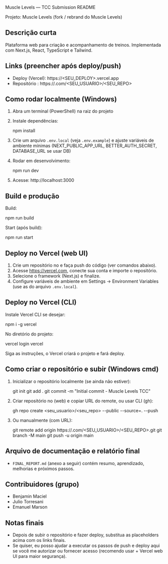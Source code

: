 Muscle Levels — TCC Submission README

Projeto: Muscle Levels (fork / rebrand do Muscle Levels)

Descrição curta
----------------
Plataforma web para criação e acompanhamento de treinos. Implementada com Next.js, React, TypeScript e Tailwind.

Links (preencher após deploy/push)
----------------------------------
- Deploy (Vercel): https://<SEU_DEPLOY>.vercel.app
- Repositório : https://.com/<SEU_USUARIO>/<SEU_REPO>

Como rodar localmente (Windows)
-------------------------------
1. Abra um terminal (PowerShell) na raiz do projeto
2. Instale dependências:

   npm install

3. Crie um arquivo `.env.local` (veja `.env.example`) e ajuste variáveis de ambiente mínimas (NEXT_PUBLIC_APP_URL, BETTER_AUTH_SECRET, DATABASE_URL se usar DB)

4. Rodar em desenvolvimento:

   npm run dev

5. Acesse: http://localhost:3000

Build e produção
-----------------
Build:

   npm run build

Start (após build):

   npm run start

Deploy no Vercel (web UI)
-------------------------
1. Crie um repositório no  e faça push do código (ver comandos abaixo).
2. Acesse https://vercel.com, conecte sua conta  e importe o repositório.
3. Selecione o framework (Next.js) e finalize.
4. Configure variáveis de ambiente em Settings -> Environment Variables (use as do arquivo `.env.local`).

Deploy no Vercel (CLI)
----------------------
Instale Vercel CLI se desejar:

   npm i -g vercel

No diretório do projeto:

   vercel login
   vercel

Siga as instruções, o Vercel criará o projeto e fará deploy.

Como criar o repositório e subir (Windows cmd)
---------------------------------------------
1. Inicializar o repositório localmente (se ainda não estiver):

   git init
   git add .
   git commit -m "Initial commit - Muscle Levels TCC"

2. Criar repositório no  (web) e copiar URL do remote, ou usar  CLI (gh):

   gh repo create <seu_usuario>/<seu_repo> --public --source=. --push

3. Ou manualmente (com URL):

   git remote add origin https://.com/<SEU_USUARIO>/<SEU_REPO>.git
   git branch -M main
   git push -u origin main

Arquivo de documentação e relatório final
----------------------------------------
- `FINAL_REPORT.md` (anexo a seguir) contém resumo, aprendizado, melhorias e próximos passos.

Contribuidores (grupo)
----------------------
- Benjamin Maciel
- Julio Torresani
- Emanuel Marson

Notas finais
-----------
- Depois de subir o repositório e fazer deploy, substitua as placeholders acima com os links finais.
- Se quiser, eu posso ajudar a executar os passos de push e deploy aqui se você me autorizar ou fornecer acesso (recomendo usar  + Vercel web UI para maior segurança).